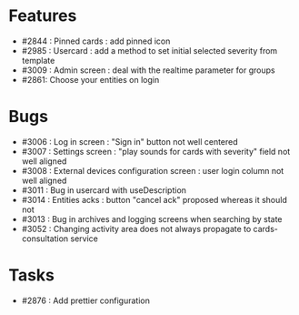 # Features
* #2844 : Pinned cards : add pinned icon
* #2985 : Usercard : add a method to set initial selected severity from template
* #3009 : Admin screen : deal with the realtime parameter for groups
* #2861: Choose your entities on login

# Bugs
* #3006 : Log in screen : "Sign in" button not well centered
* #3007 : Settings screen : "play sounds for cards with severity" field not well aligned
* #3008 : External devices configuration screen : user login column not well aligned
* #3011 : Bug in usercard with useDescription
* #3014 : Entities acks : button "cancel ack" proposed whereas it should not
* #3013 : Bug in archives and logging screens when searching by state
* #3052 : Changing activity area does not always propagate to cards-consultation service


# Tasks
* #2876 : Add prettier configuration

